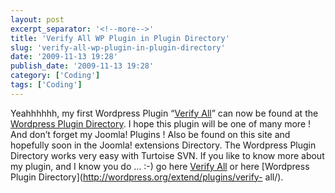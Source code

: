 ```yaml
---
layout: post
excerpt_separator: '<!--more-->'
title: 'Verify All WP Plugin in Plugin Directory'
slug: 'verify-all-wp-plugin-in-plugin-directory'
date: '2009-11-13 19:28'
publish_date: '2009-11-13 19:28'
category: ['Coding']
tags: ['Coding']
---
```

Yeahhhhhh, my first Wordpress Plugin “[Verify
All](http://www.iamboredsoiblog.eu/2009/11/07/verify-all-for-wordpress/)” can
now be found at the [Wordpress Plugin
Directory](http://wordpress.org/extend/plugins/verify-all/). I hope this
plugin will be one of many more ! And don’t forget my Joomla! Plugins ! Also
be found on this site and hopefully soon in the Joomla! extensions Directory.
The Wordpress Plugin Directory works very easy with Turtoise SVN. If you like
to know more about my plugin, and I know you do … :-) go here [Verify
All](http://www.iamboredsoiblog.eu/2009/11/07/verify-all-for-wordpress/) or
here [Wordpress Plugin Directory](http://wordpress.org/extend/plugins/verify-
all/).

